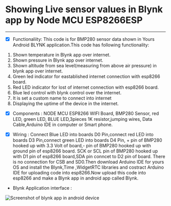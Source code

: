 # Showing Live sensor values in Blynk app by Node MCU ESP8266ESP
----------------------------------------------------------------

-[x] Functionaliity: 
This code is for BMP280 sensor data shown in Yours Android BLYNK application.This code has following functionality:
1. Shown temperature in Blynk app over internet.
2. Shown pressure in Blynk app over internet.
3. Shown altitude from sea level(measuring from above air pressure) in blynk app over internet.
4. Green led indicator for eastablished internet connection with esp8266 board.
5. Red LED indicator for lost of internet connection with esp8266 board.
6. Blue led control with blynk control over the internet.
7. It is set a custom name to connect into internet
8. Displaying the uptime of the device in the internet.

- [x] Components : NODE MCU ESP8266 WIFI Board, BMP280 Sensor, red LED, green LED, BLUE LED,3pieces 1K resistor,jumping wires,
                  Data Cable,Arduino IDE in computer or Smart phone.
                  
- [x] Wiring : Connect Blue LED into boards D0 Pin,connect red LED into boards D3 Pin,connect green LED into boards D4 Pin,
              + pin of BMP280 hooked up with 3.3 Volt of board,- pin of BMP280 hooked up with ground pin of esp8266 board.
              SCK or SCL pin of BMP280 hooked up with D1 pin of esp8266 board,SDA pin conncet to D2 pin of board.
              There is no connection for CSB and SD0.Then download Arduino IDE for yours OS and install the Blynk,Time ,WidgetRTC libraries and
              costract Arduino IDE for uploading code into esp8266.Now upload this code into esp8266 and make a Blynk app in android app called Blynk.
              
 * Blynk Application interface :
 
 ![Screenshot of blynk app in android device]()
